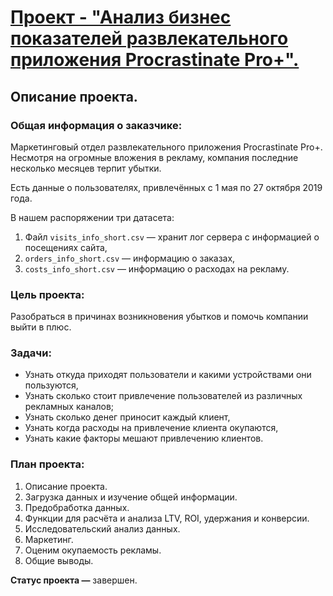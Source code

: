 # [Проект - "Анализ бизнес показателей развлекательного приложения Procrastinate Pro+".](https://github.com/usr036943/yandex_practicum_projects/blob/main/4.%20%20Анализ%20бизнес%20показателей%20развлекательного%20приложения%20Procrastinate%20Pro%2B/4.%20%20Анализ%20бизнес%20показателей%20развлекательного%20приложения%20Procrastinate%20Pro%2B.ipynb)
## Описание проекта.

### Общая информация о заказчике: 
Маркетинговый отдел развлекательного приложения Procrastinate Pro+. Несмотря на огромные вложения в рекламу, компания последние несколько месяцев терпит убытки.

Есть данные о пользователях, привлечённых с 1 мая по 27 октября 2019 года.

В нашем распоряжении три датасета:

1. Файл `visits_info_short.csv` — хранит лог сервера с информацией о посещениях сайта,
2. `orders_info_short.csv` — информацию о заказах,
3. `costs_info_short.csv` — информацию о расходах на рекламу.

### Цель проекта: 
Разобраться в причинах возникновения убытков и помочь компании выйти в плюс.

### Задачи:

- Узнать откуда приходят пользователи и какими устройствами они пользуются,
- Узнать сколько стоит привлечение пользователей из различных рекламных каналов;
- Узнать сколько денег приносит каждый клиент,
- Узнать когда расходы на привлечение клиента окупаются,
- Узнать какие факторы мешают привлечению клиентов.

### План проекта:

1. Описание проекта.
2. Загрузка данных и изучение общей информации.
3. Предобработка данных.
4. Функции для расчёта и анализа LTV, ROI, удержания и конверсии.
5. Исследовательский анализ данных.
6. Маркетинг.
7. Оценим окупаемость рекламы.
8. Общие выводы.

**Статус проекта —** завершен. 
